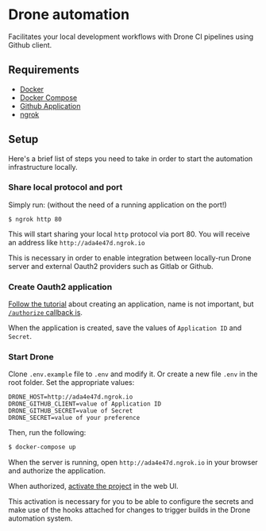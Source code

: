 # Drone automation

Facilitates your local development workflows with Drone CI pipelines using Github client.

## Requirements

- [Docker](https://www.docker.com/)
- [Docker Compose](https://docs.docker.com/compose/)
- [Github Application](https://docs.drone.io/installation/providers/github/)
- [ngrok](https://ngrok.com/)

## Setup

Here's a brief list of steps you need to take in order to start the automation infrastructure locally.

### Share local protocol and port

Simply run: (without the need of a running application on the port!)

```
$ ngrok http 80
```

This will start sharing your local `http` protocol via port 80. You will receive an address like `http://ada4e47d.ngrok.io`

This is necessary in order to enable integration between locally-run Drone server and external Oauth2 providers such as Gitlab or Github.

### Create Oauth2 application

[Follow the tutorial](https://docs.drone.io/installation/providers/github/) about creating an application, name is not important, but [`/authorize` callback is](https://0-8-0.docs.drone.io/install-for-github/).

When the application is created, save the values of `Application ID` and `Secret`.

### Start Drone

Clone `.env.example` file to `.env` and modify it. Or create a new file `.env` in the root folder. Set the appropriate values:

```
DRONE_HOST=http://ada4e47d.ngrok.io
DRONE_GITHUB_CLIENT=value of Application ID
DRONE_GITHUB_SECRET=value of Secret
DRONE_SECRET=value of your preference
```

Then, run the following:

```sh
$ docker-compose up
```

When the server is running, open `http://ada4e47d.ngrok.io` in your browser and authorize the application.

When authorized, [activate the project](https://0-8-0.docs.drone.io/getting-started/) in the web UI.

This activation is necessary for you to be able to configure the secrets and make use of the hooks attached for changes to trigger builds in the Drone automation system.
